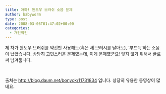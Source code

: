 ```yaml
---
title: 아하! 윈도우 브러쉬 소음 문제
author: babyworm
type: post
date: 2008-03-05T01:47:02+00:00
categories:
  - 개인적인
---
```

제 차가 윈도우 브러쉬를 약간만 사용해도(혹은 새 브러시를 달아도), ‘뿌드득’하는 소음이 났었습니다. 상당히 고민스러운 문제였는데, 이게 문제였군요! 잊지 않기 위해서 글로써 남겨둡니다.<br>
  
 

출처는 <http://blog.daum.net/bonyok/11731834> 입니다. 상당히 유용한 동영상이 많네요.

 

 

